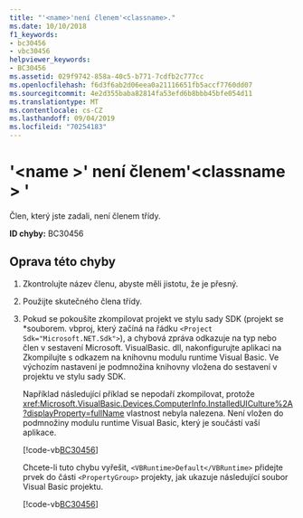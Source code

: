 ```yaml
---
title: "'<name>'není členem'<classname>."
ms.date: 10/10/2018
f1_keywords:
- bc30456
- vbc30456
helpviewer_keywords:
- BC30456
ms.assetid: 029f9742-858a-40c5-b771-7cdfb2c777cc
ms.openlocfilehash: f6d3f6ab2d06eea0a21116651fb5accf7760dd07
ms.sourcegitcommit: 4e2d355baba82814fa53efd6b8bbb45bfe054d11
ms.translationtype: MT
ms.contentlocale: cs-CZ
ms.lasthandoff: 09/04/2019
ms.locfileid: "70254183"
---
```

# <a name="name-is-not-a-member-of-classname"></a>'\<name >' není členem'\<classname > '
Člen, který jste zadali, není členem třídy.  
  
 **ID chyby:** BC30456  
  
## <a name="to-correct-this-error"></a>Oprava této chyby  
  
1. Zkontrolujte název členu, abyste měli jistotu, že je přesný.  
  
2. Použijte skutečného člena třídy.

3. Pokud se pokoušíte zkompilovat projekt ve stylu sady SDK (projekt se \*souborem. vbproj, který začíná na řádku `<Project Sdk="Microsoft.NET.Sdk">`), a chybová zpráva odkazuje na typ nebo člen v sestavení Microsoft. VisualBasic. dll, nakonfigurujte aplikaci na Zkompilujte s odkazem na knihovnu modulu runtime Visual Basic. Ve výchozím nastavení je podmnožina knihovny vložena do sestavení v projektu ve stylu sady SDK.

   Například následující příklad se nepodaří zkompilovat, protože <xref:Microsoft.VisualBasic.Devices.ComputerInfo.InstalledUICulture%2A?displayProperty=fullName> vlastnost nebyla nalezena. Není vložen do podmnožiny modulu runtime Visual Basic, který je součástí vaší aplikace.  

   [!code-vb[BC30456](~/samples/snippets/visualbasic/language-reference/error-messages/bc30456/program.vb)]

   Chcete-li tuto chybu vyřešit, `<VBRuntime>Default</VBRuntime>` přidejte prvek do části `<PropertyGroup>` projekty, jak ukazuje následující soubor Visual Basic projektu.

   [!code-vb[BC30456](~/samples/snippets/visualbasic/language-reference/error-messages/bc30456/bc30456.vbproj?highlight=6)]
